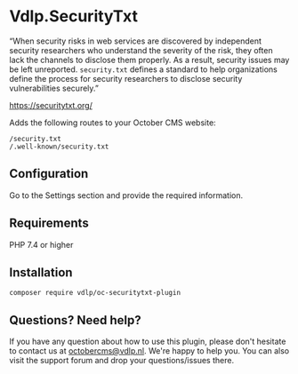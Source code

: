 # Vdlp.SecurityTxt

“When security risks in web services are discovered by independent security researchers who understand the severity of 
the risk, they often lack the channels to disclose them properly. As a result, security issues may be left unreported. 
`security.txt` defines a standard to help organizations define the process for security researchers to disclose security 
vulnerabilities securely.”

https://securitytxt.org/

Adds the following routes to your October CMS website:

```
/security.txt
/.well-known/security.txt
```

## Configuration

Go to the Settings section and provide the required information. 

## Requirements

PHP 7.4 or higher

## Installation

`composer require vdlp/oc-securitytxt-plugin`

## Questions? Need help?

If you have any question about how to use this plugin, please don't hesitate to contact us at octobercms@vdlp.nl. We're happy to help you. You can also visit the support forum and drop your questions/issues there.

